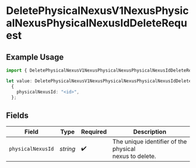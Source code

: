 # DeletePhysicalNexusV1NexusPhysicalNexusPhysicalNexusIdDeleteRequest

## Example Usage

```typescript
import { DeletePhysicalNexusV1NexusPhysicalNexusPhysicalNexusIdDeleteRequest } from "@kintsugi-tax/tax-platform-sdk/models/operations";

let value: DeletePhysicalNexusV1NexusPhysicalNexusPhysicalNexusIdDeleteRequest =
  {
    physicalNexusId: "<id>",
  };
```

## Fields

| Field                                                                                  | Type                                                                                   | Required                                                                               | Description                                                                            |
| -------------------------------------------------------------------------------------- | -------------------------------------------------------------------------------------- | -------------------------------------------------------------------------------------- | -------------------------------------------------------------------------------------- |
| `physicalNexusId`                                                                      | *string*                                                                               | :heavy_check_mark:                                                                     | The unique identifier of the physical<br/>                                nexus to delete. |